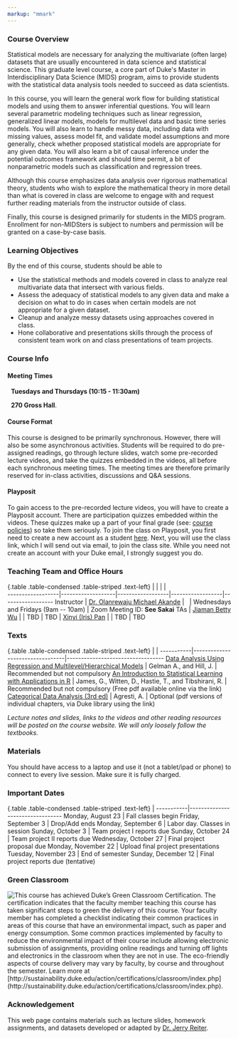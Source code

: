 ```yaml
---
markup: "mmark"
---
```


### Course Overview
Statistical models are necessary for analyzing the multivariate (often large) datasets that are usually encountered in data science and statistical science. This graduate level course, a core part of Duke's Master in Interdisciplinary Data Science (MIDS) program, aims to provide students with the statistical data analysis tools needed to succeed as data scientists. 

In this course, you will learn the general work flow for building statistical models and using them to answer inferential questions. You will learn several parametric modeling techniques such as linear regression, generalized linear models, models for multilevel data and basic time series models. You will also learn to handle messy data, including data with missing values, assess model fit, and validate model assumptions and more generally, check whether proposed statistical models are appropriate for any given data. You will also learn a bit of causal inference under the potential outcomes framework and should time permit, a bit of nonparametric models such as classification and regression trees. 

Although this course emphasizes data analysis over rigorous mathematical theory, students who wish to explore the mathematical theory in more detail than what is covered in class are welcome to engage with and request further reading materials from the instructor outside of class.

Finally, this course is designed primarily for students in the MIDS program. Enrollment for non-MIDSters is subject to numbers and permission will be granted on a case-by-case basis.



### Learning Objectives
By the end of this course, students should be able to
- Use the statistical methods and models covered in class to analyze real multivariate data that intersect with various fields. 
- Assess the adequacy of statistical models to any given data and make a decision on what to do in cases when certain models are not appropriate for a given dataset.
- Cleanup and analyze messy datasets using approaches covered in class.
- Hone collaborative and presentations skills through the process of consistent team work on and class presentations of team projects.



### Course Info

#### Meeting Times
<font color="#6CA0DC"><i class="fas fa-calendar-alt fa-lg"></i></font> &nbsp; **Tuesdays and Thursdays (10:15 - 11:30am)**

<font color="#6CA0DC"><i class="fas fa-university fa-lg"></i></font> &nbsp; **270 Gross Hall**.</font>

#### Course Format
This course is designed to be primarily synchronous. However, there will also be some asynchronous activities. Students will be required to do pre-assigned readings, go through lecture slides, watch some pre-recorded lecture videos, and take the quizzes embedded in the videos, all before each synchronous meeting times. The meeting times are therefore primarily reserved for in-class activities, discussions and Q&A sessions.

#### Playposit
To gain access to the pre-recorded lecture videos, you will have to create a Playposit account. There are participation quizzes embedded within the videos. These quizzes make up a part of your final grade (see: [course policies](https://ids702-f21.olanrewajuakande.com/policies/)) so take them seriously. To join the class on Playposit, you first need to create a new account as a student [here](https://www.playposit.com/join). Next, you will use the class link, which I will send out via email, to join the class site. While you need not create an account with your Duke email, I strongly suggest you do.




### Teaching Team and Office Hours 

{.table .table-condensed .table-striped .text-left}
<span></span>     | <span></span>     | <span></span>    | <span></span>    |  <span></span>      
------------------|-------------------|------------------|------------------|------------------ 
Instructor        | [Dr. Olanrewaju Michael Akande](https://olanrewajuakande.com) | <a href="mailto:olanrewaju.akande@duke.edu" title="email"><i class="fa fa-envelope"></i></a> &nbsp; <a href="https://github.com/akandelanre" title="GitHub"><i class="fa fa-github"></i></a> | Wednesdays and Fridays (9am -- 10am) | Zoom Meeting ID: **See Sakai**
TAs               | [Jiaman Betty Wu](https://datascience.duke.edu/jiaman-betty-wu) | <a href="mailto:jiaman.wu@duke.edu" title="email"><i class="fa fa-envelope"></i></a> | TBD | TBD
                  | [Xinyi (Iris) Pan](https://datascience.duke.edu/xinyi-iris-pan) | <a href="mailto:xinyi.pan@duke.edu" title="email"><i class="fa fa-envelope"></i></a> | TBD | TBD
                  


### Texts

{.table .table-condensed .table-striped .text-left}
 <span></span>     | <span></span> | <span></span> 
-----------|---------------------------------|----------------------------------
[Data Analysis Using Regression and Multilevel/Hierarchical Models](https://www.amazon.com/gp/product/052168689X/ref=as_li_qf_sp_asin_il_tl?ie=UTF8&camp=1789&creative=9325&creativeASIN=052168689X&linkCode=as2&tag=andrsblog0f-20&linkId=PX5B5V6ZPCT2UIYV) | Gelman A., and Hill, J. | Recommended but not compulsory
[An Introduction to Statistical Learning with Applications in R](http://faculty.marshall.usc.edu/gareth-james/ISL/) | James, G., Witten, D., Hastie, T., and Tibshirani, R. | Recommended but not compulsory (Free pdf available online via the link)
[Categorical Data Analysis (3rd ed)](https://find.library.duke.edu/catalog/DUKE005142588) | Agresti, A. | Optional (pdf versions of individual chapters, via Duke library using the link)

*Lecture notes and slides, links to the videos and other reading resources will be posted on the course website. We will only loosely follow the textbooks.*


### Materials

You should have access to a laptop and use it (not a tablet/ipad or phone) to connect to every live session. Make sure it is fully charged.


### Important Dates

{.table .table-condensed .table-striped .text-left}
 <span></span>     | <span></span>
-----------|---------------------------------
Monday, August 23	| Fall classes begin
Friday, September 3	| Drop/Add ends
Monday, September 6 | Labor day. Classes in session
Sunday, October 3 | Team project I reports due
Sunday, October 24 | Team project II reports due
Wednesday, October 27 | Final project proposal due
Monday, November 22 | Upload final project presentations
Tuesday, November 23 |	End of semester
Sunday, December 12 |	Final project reports due (tentative)


### Green Classroom

<img style="float: left;" src="/img/DukeGreenClassroomCertification-Logo.png">
This course has achieved Duke’s Green Classroom Certification. The certification indicates that the faculty member teaching this course has taken significant steps to green the delivery of this course. Your faculty member has completed a checklist indicating their common practices in areas of this course that have an environmental impact, such as paper and energy consumption. Some common practices implemented by faculty to reduce the environmental impact of their course include allowing electronic submission of assignments, providing online readings and turning off lights and electronics in the classroom when they are not in use. The eco-friendly aspects of course delivery may vary by faculty, by course and throughout the semester. Learn more at [http://sustainability.duke.edu/action/certifications/classroom/index.php](http://sustainability.duke.edu/action/certifications/classroom/index.php).

### Acknowledgement

This web page contains materials such as lecture slides, homework assignments, and datasets developed or adapted by [Dr. Jerry Reiter](http://www2.stat.duke.edu/~jerry/).

